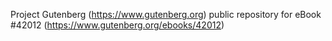 Project Gutenberg (https://www.gutenberg.org) public repository for eBook #42012 (https://www.gutenberg.org/ebooks/42012)

